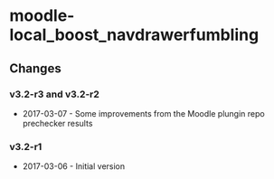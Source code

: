moodle-local_boost_navdrawerfumbling
====================================

Changes
-------

### v3.2-r3 and v3.2-r2

* 2017-03-07 - Some improvements from the Moodle plungin repo prechecker results

### v3.2-r1

* 2017-03-06 - Initial version
